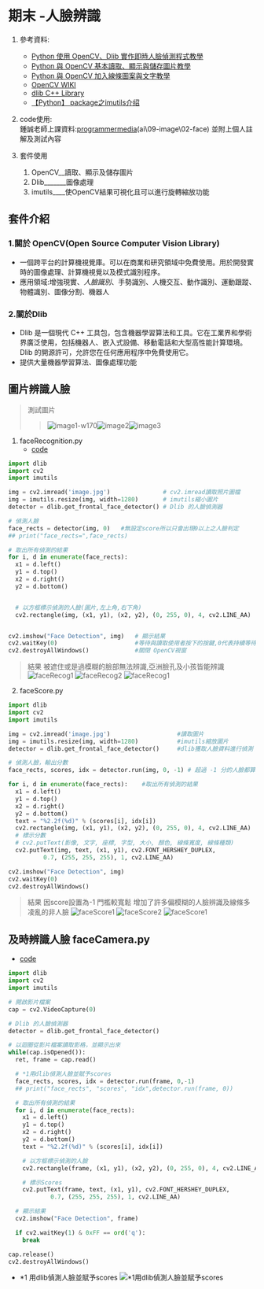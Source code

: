 # 期末  -人臉辨識
1. 參考資料:  
    * [Python 使用 OpenCV、Dlib 實作即時人臉偵測程式教學](https://blog.gtwang.org/programming/python-opencv-dlib-face-detection-implementation-tutorial/)
    * [Python 與 OpenCV 基本讀取、顯示與儲存圖片教學](https://blog.gtwang.org/programming/opencv-basic-image-read-and-write-tutorial/)
    * [Python 與 OpenCV 加入線條圖案與文字教學](https://blog.gtwang.org/programming/opencv-drawing-functions-tutorial/)
    * [OpenCV WIKI](https://zh.wikipedia.org/wiki/OpenCV)
    * [dlib C++ Library](http://dlib.net/)
    * [【Python】 package之imutils介绍](https://blog.csdn.net/ztf312/article/details/88840855)

2. code使用:  
鍾誠老師上課資料:[programmermedia](http://programmermedia.org/root/%E9%99%B3%E9%8D%BE%E8%AA%A0/%E8%AA%B2%E7%A8%8B/%E4%BA%BA%E5%B7%A5%E6%99%BA%E6%85%A7/09-image/02-face/face1/)(ai\09-image\02-face)
並附上個人註解及測試內容

3. 套件使用
    1. OpenCV__讀取、顯示及儲存圖片
    2. Dlib_______圖像處理  
    3. imutils____使OpenCV結果可視化且可以進行旋轉縮放功能
## 套件介紹
### 1.關於 OpenCV(Open Source Computer Vision Library)
* 一個跨平台的計算機視覺庫。可以在商業和研究領域中免費使用。用於開發實時的圖像處理、計算機視覺以及模式識別程序。
* 應用領域:增強現實、*人臉識別*、手勢識別、人機交互、動作識別、運動跟蹤、物體識別、圖像分割、機器人

### 2.關於Dlib
* Dlib 是一個現代 C++ 工具包，包含機器學習算法和工具。它在工業界和學術界廣泛使用，包括機器人、嵌入式設備、移動電話和大型高性能計算環境。Dlib 的開源許可，允許您在任何應用程序中免費使用它。
* 提供大量機器學習算法、圖像處理功能

## 圖片辨識人臉 

>測試圖片
>>![image1-w170](face1/image.jpg)![image2](face1/image2.jpg)![image3](face1/image3.jpg)

1. faceRecognition.py
    * [code](ai109b\期末作業\face1\faceRecognition.py)
```python
import dlib
import cv2
import imutils

img = cv2.imread('image.jpg')               # cv2.imread讀取照片圖檔
img = imutils.resize(img, width=1280)       # imutils縮小圖片
detector = dlib.get_frontal_face_detector() # Dlib 的人臉偵測器

# 偵測人臉
face_rects = detector(img, 0)   #無設定score所以只會出現0以上之人臉判定
## print("face_rects=",face_rects)

# 取出所有偵測的結果
for i, d in enumerate(face_rects):
  x1 = d.left()
  y1 = d.top()
  x2 = d.right()
  y2 = d.bottom()


  # 以方框標示偵測的人臉(圖片,左上角,右下角)
  cv2.rectangle(img, (x1, y1), (x2, y2), (0, 255, 0), 4, cv2.LINE_AA)


cv2.imshow("Face Detection", img)   # 顯示結果
cv2.waitKey(0)                      #等待與讀取使用者按下的按鍵,0代表持續等待至使用者按下按鍵
cv2.destroyAllWindows()             #關閉 OpenCV視窗
```
>結果 被遮住或是過模糊的臉部無法辨識,亞洲臉孔及小孩皆能辨識
![faceRecog1](img/faceRecog1.JPG)
![faceRecog2](img/faceRecog2.JPG)
![faceRecog1](img/faceRecog3.JPG)

2. faceScore.py

```python
import dlib
import cv2
import imutils

img = cv2.imread('image.jpg')                   #讀取圖片
img = imutils.resize(img, width=1280)           #imutils縮放圖片
detector = dlib.get_frontal_face_detector()     #dlib獲取人臉資料進行偵測

# 偵測人臉，輸出分數
face_rects, scores, idx = detector.run(img, 0, -1) # 超過 -1 分的人臉都算 ,無標示則會默認為0 

for i, d in enumerate(face_rects):    #取出所有偵測的結果
  x1 = d.left()
  y1 = d.top()
  x2 = d.right()
  y2 = d.bottom()
  text = "%2.2f(%d)" % (scores[i], idx[i])
  cv2.rectangle(img, (x1, y1), (x2, y2), (0, 255, 0), 4, cv2.LINE_AA)   ##標出人臉
  # 標示分數
  # cv2.putText(影像, 文字, 座標, 字型, 大小, 顏色, 線條寬度, 線條種類)
  cv2.putText(img, text, (x1, y1), cv2.FONT_HERSHEY_DUPLEX,
          0.7, (255, 255, 255), 1, cv2.LINE_AA)

cv2.imshow("Face Detection", img)
cv2.waitKey(0)
cv2.destroyAllWindows()
```
>結果 因score設置為-1 門檻較寬鬆 增加了許多偏模糊的人臉辨識及線條多凌亂的非人臉
![faceScore1](img/faceScore1.JPG)
![faceScore2](img/faceScore2.JPG)
![faceScore1](img/faceScore3.JPG)

## 及時辨識人臉 faceCamera.py
* [code](ai109b\期末作業\face1\faceCamera.py)

```python
import dlib
import cv2
import imutils

# 開啟影片檔案
cap = cv2.VideoCapture(0)

# Dlib 的人臉偵測器
detector = dlib.get_frontal_face_detector()

# 以迴圈從影片檔案讀取影格，並顯示出來
while(cap.isOpened()):
  ret, frame = cap.read()

  # *1用dlib偵測人臉並賦予scores
  face_rects, scores, idx = detector.run(frame, 0,-1)
  ## print("face_rects", "scores", "idx",detector.run(frame, 0))

  # 取出所有偵測的結果
  for i, d in enumerate(face_rects):
    x1 = d.left()
    y1 = d.top()
    x2 = d.right()
    y2 = d.bottom()
    text = "%2.2f(%d)" % (scores[i], idx[i])

    # 以方框標示偵測的人臉
    cv2.rectangle(frame, (x1, y1), (x2, y2), (0, 255, 0), 4, cv2.LINE_AA)

    # 標示Scores
    cv2.putText(frame, text, (x1, y1), cv2.FONT_HERSHEY_DUPLEX,
            0.7, (255, 255, 255), 1, cv2.LINE_AA)

  # 顯示結果
  cv2.imshow("Face Detection", frame)

  if cv2.waitKey(1) & 0xFF == ord('q'):
    break

cap.release()
cv2.destroyAllWindows()
```
* *1 用dlib偵測人臉並賦予scores
![*1用dlib偵測人臉並賦予scores](img/face_rects.png)
